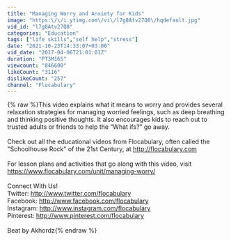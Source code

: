 ```yaml
---
title: "Managing Worry and Anxiety for Kids"
image: "https:\/\/i.ytimg.com\/vi\/l7g8Atv27Q8\/hqdefault.jpg"
vid_id: "l7g8Atv27Q8"
categories: "Education"
tags: ["life skills","self help","stress"]
date: "2021-10-23T14:33:07+03:00"
vid_date: "2017-04-06T21:01:01Z"
duration: "PT3M16S"
viewcount: "846600"
likeCount: "3116"
dislikeCount: "257"
channel: "Flocabulary"
---
```

{% raw %}This video explains what it means to worry and provides several relaxation strategies for managing worried feelings, such as deep breathing and thinking positive thoughts. It also encourages kids to reach out to trusted adults or friends to help the “What ifs?” go away. <br /><br />Check out all the educational videos from Flocabulary, often called the &quot;Schoolhouse Rock&quot; of the 21st Century, at <a rel="nofollow" target="blank" href="http://flocabulary.com">http://flocabulary.com</a> <br /><br />For lesson plans and activities that go along with this video, visit <a rel="nofollow" target="blank" href="https://www.flocabulary.com/unit/managing-worry/">https://www.flocabulary.com/unit/managing-worry/</a><br /><br />Connect With Us!<br />Twitter: <a rel="nofollow" target="blank" href="http://www.twitter.com/flocabulary">http://www.twitter.com/flocabulary</a><br />Facebook: <a rel="nofollow" target="blank" href="http://www.facebook.com/flocabulary">http://www.facebook.com/flocabulary</a><br />Instagram: <a rel="nofollow" target="blank" href="http://www.instagram.com/flocabulary">http://www.instagram.com/flocabulary</a><br />Pinterest: <a rel="nofollow" target="blank" href="http://www.pinterest.com/flocabulary">http://www.pinterest.com/flocabulary</a><br /><br />Beat by Akhordz{% endraw %}
